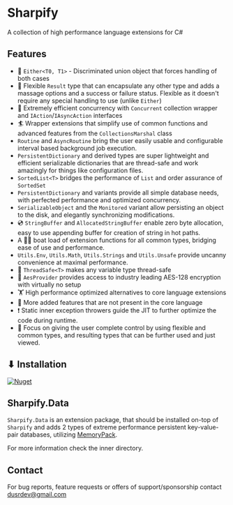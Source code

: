 # Sharpify

A collection of high performance language extensions for C#

## Features

* 🤷 `Either<T0, T1>` - Discriminated union object that forces handling of both cases
* 🦾 Flexible `Result` type that can encapsulate any other type and adds a massage options and a success or failure status. Flexible as it doesn't require any special handling to use (unlike `Either`)
* 🚀 Extremely efficient concurrency with `Concurrent` collection wrapper and `IAction`/`IAsyncAction` interfaces
* 🏄 Wrapper extensions that simplify use of common functions and advanced features from the `CollectionsMarshal` class
* `Routine` and `AsyncRoutine` bring the user easily usable and configurable interval based background job execution.
* `PersistentDictionary` and derived types are super lightweight and efficient serializable dictionaries that are thread-safe and work amazingly for things like configuration files.
* `SortedList<T>` bridges the performance of `List` and order assurance of `SortedSet`
* `PersistentDictionary` and variants provide all simple database needs, with perfected performance and optimized concurrency.
* `SerializableObject` and the `Monitored` variant allow persisting an object to the disk, and elegantly synchronizing modifications.
* 💿 `StringBuffer` and `AllocatedStringBuffer` enable zero byte allocation, easy to use appending buffer for creation of string in hot paths.
* A 🚣🏻 boat load of extension functions for all common types, bridging ease of use and performance.
* `Utils.Env`, `Utils.Math`, `Utils.Strings` and `Utils.Unsafe` provide uncanny convenience at maximal performance.
* 🧵 `ThreadSafe<T>` makes any variable type thread-safe
* 🔐 `AesProvider` provides access to industry leading AES-128 encryption with virtually no setup
* 🏋️ High performance optimized alternatives to core language extensions
* 🎁 More added features that are not present in the core language
* ❗ Static inner exception throwers guide the JIT to further optimize the code during runtime.
* 🫴 Focus on giving the user complete control by using flexible and common types, and resulting types that can be further used and just viewed.

## ⬇ Installation

[![Nuget](https://img.shields.io/nuget/dt/Sharpify?label=Nuget%20Downloads)](https://www.nuget.org/packages/Sharpify/)

## Sharpify.Data

`Sharpify.Data` is an extension package, that should be installed on-top of `Sharpify` and adds 2 types of extreme performance persistent key-value-pair databases, utilizing [MemoryPack](https://github.com/Cysharp/MemoryPack).

For more information check the inner directory.

## Contact

For bug reports, feature requests or offers of support/sponsorship contact <dusrdev@gmail.com>
